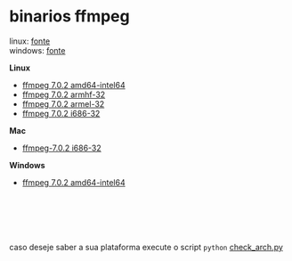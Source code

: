 # binarios ffmpeg
 
linux: [fonte](https://johnvansickle.com/ffmpeg/)<br>
windows: [fonte](https://www.gyan.dev/ffmpeg/builds/)

**Linux**

- [ffmpeg 7.0.2 amd64-intel64](win-ffmpeg-7.0.2-full-amd64-intel64.zip)<br>
- [ffmpeg 7.0.2 armhf-32](linux-ffmpeg-7.0.2-armhf.zip)<br>
- [ffmpeg 7.0.2 armel-32](linux-ffmpeg-7.0.2-arme.zip)<br>
- [ffmpeg 7.0.2 i686-32](linux-ffmpeg-7.0.2-i686.zip)<br>

**Mac**
- [ffmpeg-7.0.2 i686-32](darwin-ffmpeg-7.0.2-i686.zip)


**Windows**

- [ffmpeg 7.0.2 amd64-intel64](win-ffmpeg-7.0.2-full-amd64-intel64.zip)

<br><br><br><br><br>
caso deseje saber a sua plataforma execute o script `python` [check_arch.py](check_arch.py)
